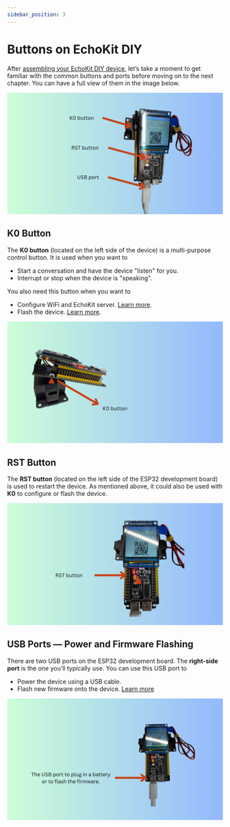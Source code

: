 ```yaml
---
sidebar_position: 3
---
```


# Buttons on EchoKit DIY

After [assembling your EchoKit DIY device](./assemble-echokit.md), let’s take a moment to get familiar with the common buttons and ports before moving on to the next chapter. You can have a full view of them in the image below.

![](buttons-echokit-diy.png)

## K0 Button

The **K0 button** (located on the left side of the device) is a multi-purpose control button. It is used when you want to

* Start a conversation and have the device "listen" for you.
* Interrupt or stop when the device is "speaking".

You also need this button when you want to

* Configure WiFi and EchoKit server. [Learn more](../quick-start.md).
* Flash the device. [Learn more](flash-firmware.md).

![](k0-button-echokit-diy.png)

## RST Button

The **RST button** (located on the left side of the ESP32 development board) is used to restart the device. As mentioned above, it could also be used with **K0** to configure or flash the device.

![](rst-button-echokit-diy.png)

## USB Ports — Power and Firmware Flashing

There are two USB ports on the ESP32 development board.
The **right-side port** is the one you’ll typically use. You can use this USB port to

* Power the device using a USB cable.
* Flash new firmware onto the device. [Learn more](flash-firmware.md)

![](usb-port-echokit-diy.png)
